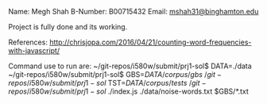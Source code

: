 Name:		Megh Shah
B-Number:	B00715432
Email:		mshah31@binghamton.edu

Project is fully done and its working.

References:
http://chrisjopa.com/2016/04/21/counting-word-frequencies-with-javascript/

Command use to run are:
~/git-repos/i580w/submit/prj1-sol$ DATA=./data
~/git-repos/i580w/submit/prj1-sol$ GBS=$DATA/corpus/gbs
~/git-repos/i580w/submit/prj1-sol$ TST=$DATA/corpus/tests
~/git-repos/i580w/submit/prj1-sol$ ./index.js ./data/noise-words.txt $GBS/*.txt